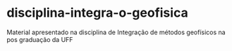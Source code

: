 # disciplina-integra-o-geofisica
Material apresentado na disciplina de Integração de métodos geofísicos na pos graduação da UFF
